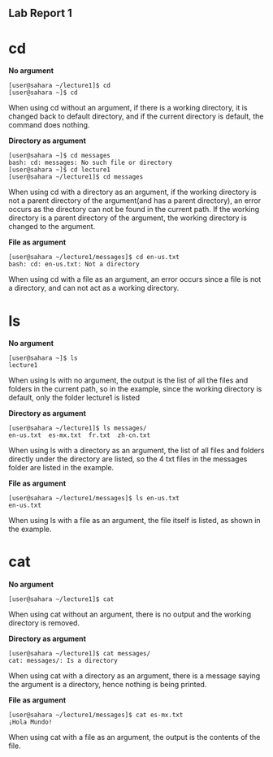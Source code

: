 ## Lab Report 1

# cd

**No argument**
```
[user@sahara ~/lecture1]$ cd
[user@sahara ~]$ cd
```
When using cd without an argument, if there is a working directory, it is changed back to default directory, and if the current directory is default, the command does nothing.

**Directory as argument**
```
[user@sahara ~]$ cd messages
bash: cd: messages: No such file or directory
[user@sahara ~]$ cd lecture1
[user@sahara ~/lecture1]$ cd messages
```
When using cd with a directory as an argument, if the working directory is not a parent directory of the argument(and has a parent directory), 
an error occurs as the directory can not be found in the current path. If the working directory is a parent directory of the argument, the working directory is changed to the argument.

**File as argument**
```
[user@sahara ~/lecture1/messages]$ cd en-us.txt 
bash: cd: en-us.txt: Not a directory
```
When using cd with a file as an argument, an error occurs since a file is not a directory, and can not act as a working directory.

# ls

**No argument**
```
[user@sahara ~]$ ls
lecture1
```
When using ls with no argument, the output is the list of all the files and folders in the current path, so in the example, since the working directory is default, only the folder lecture1 is listed

**Directory as argument**
```
[user@sahara ~/lecture1]$ ls messages/
en-us.txt  es-mx.txt  fr.txt  zh-cn.txt
```
When using ls with a directory as an argument, the list of all files and folders directly under the directory are listed, so the 4 txt files in the messages folder are listed in the example.

**File as argument**
```
[user@sahara ~/lecture1/messages]$ ls en-us.txt 
en-us.txt
```
When using ls with a file as an argument, the file itself is listed, as shown in the example.

# cat

**No argument**
```
[user@sahara ~/lecture1]$ cat

```
When using cat without an argument, there is no output and the working directory is removed.

**Directory as argument**
```
[user@sahara ~/lecture1]$ cat messages/
cat: messages/: Is a directory
```
When using cat with a directory as an argument, there is a message saying the argument is a directory, hence nothing is being printed.

**File as argument**
```
[user@sahara ~/lecture1/messages]$ cat es-mx.txt 
¡Hola Mundo!
```
When using cat with a file as an argument, the output is the contents of the file.
